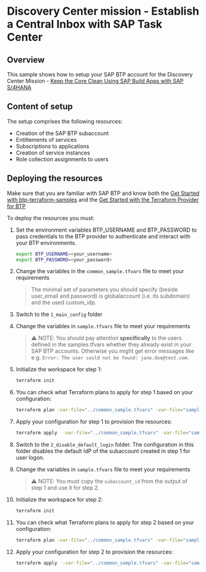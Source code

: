 # Discovery Center mission - Establish a Central Inbox with SAP Task Center

## Overview

This sample shows how to setup your SAP BTP account for the Discovery Center Mission - [Keep the Core Clean Using SAP Build Apps with SAP S/4HANA](https://discovery-center.cloud.sap/index.html#/missiondetail/3774/)

## Content of setup

The setup comprises the following resources:

- Creation of the SAP BTP subaccount
- Entitlements of services
- Subscriptions to applications
- Creation of service instances
- Role collection assignments to users

## Deploying the resources

Make sure that you are familiar with SAP BTP and know both the [Get Started with btp-terraform-samples](https://github.com/SAP-samples/btp-terraform-samples/blob/main/GET_STARTED.md) and the [Get Started with the Terraform Provider for BTP](https://developers.sap.com/tutorials/btp-terraform-get-started.html)

To deploy the resources you must:

1. Set the environment variables BTP_USERNAME and BTP_PASSWORD to pass credentials to the BTP provider to authenticate and interact with your BTP environments. 

   ```bash
   export BTP_USERNAME=<your_username>
   export BTP_PASSWORD=<your_password>
   ```

2. Change the variables in the `common_sample.tfvars` file to meet your requirements

   > The minimal set of parameters you should specify (beside user_email and password) is globalaccount (i.e. its subdomain) and the used custom_idp.

3. Switch to the `1_main_config` folder

4. Change the variables in `sample.tfvars` file to meet your requirements

   > ⚠ NOTE: You should pay attention **specifically** to the users defined in the samples.tfvars whether they already exist in your SAP BTP accounts. Otherwise you might get error messages like e.g. `Error: The user could not be found: jane.doe@test.com`.


5. Initialize the workspace for step 1:

   ```bash
   terraform init
   ```

6. You can check what Terraform plans to apply for step 1 based on your configuration:

   ```bash
   terraform plan -var-file="../common_sample.tfvars" -var-file="sample.tfvars"
   ```

7. Apply your configuration for step 1 to provision the resources:

   ```bash
   terraform apply  -var-file="../common_sample.tfvars" -var-file="sample.tfvars"
   ```

8. Switch to the `2_disable_default_login` folder. The configuration in this folder disables the default IdP of the subaccount created in step 1 for user logon.

9. Change the variables in `sample.tfvars` file to meet your requirements

   > ⚠ NOTE: You must copy the `subaccount_id` from the output of step 1 and use it for step 2.


5. Initialize the workspace for step 2:

   ```bash
   terraform init
   ```

6. You can check what Terraform plans to apply for step 2 based on your configuration:

   ```bash
   terraform plan -var-file="../common_sample.tfvars" -var-file="sample.tfvars"
   ```

7. Apply your configuration for step 2 to provision the resources:

   ```bash
   terraform apply  -var-file="../common_sample.tfvars" -var-file="sample.tfvars"
   ```
